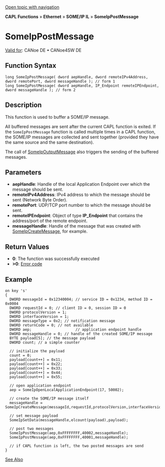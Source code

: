 [Open topic with navigation](../../../../../../CANoeDEFamily.htm#Topics/CAPLFunctions/IP/SOMEIPIL/Functions/CAPLfunctionSomeIpPostMessage.md)

**CAPL Functions** » **Ethernet** » **SOME/IP IL** » **SomeIpPostMessage**

# SomeIpPostMessage

[Valid for](../../../../Shared/FeatureAvailability.md): CANoe DE • CANoe4SW DE

## Function Syntax

```plaintext
long SomeIpPostMessage( dword aepHandle, dword remoteIPv4Address, dword remotePort, dword messageHandle ); // form 1
long SomeIpPostMessage( dword aepHandle, IP_Endpoint remoteIPEndpoint, dword messageHandle ); // form 2
```

## Description

This function is used to buffer a SOME/IP message.

All buffered messages are sent after the current CAPL function is exited. If the `SomeIpPostMessage` function is called multiple times in a CAPL function, the SOME/IP messages are collected and sent together (provided they have the same source and the same destination).

The call of [SomeIpOutputMessage](CAPLfunctionSomeIpOutputMessage.md) also triggers the sending of the buffered messages.

## Parameters

- **aepHandle**: Handle of the local Application Endpoint over which the message should be sent.
- **remoteIPv4Address**: IPv4 address to which the message should be sent (Network Byte Order).
- **remotePort**: UDP/TCP port number to which the message should be sent.
- **remoteIPEndpoint**: Object of type **IP_Endpoint** that contains the address/port of the remote endpoint.
- **messageHandle**: Handle of the message that was created with [SomeIpCreateMessage](CAPLfunctionSomeIpCreateMessage.md), for example.

## Return Values

- **0**: The function was successfully executed
- **>0**: [Error code](../../CAPLfunctionsSOMEIPILErrorCodes.md)

## Example

```plaintext
on key 's'
{
  DWORD messageId = 0x12340004; // service ID = 0x1234, method ID = 0x0004
  DWORD requestId = 0; // client ID = 0, session ID = 0
  DWORD protocolVersion = 1;
  DWORD interfaceVersion = 1;
  DWORD messageType = 0x2; // notification message
  DWORD returnCode = 0; // not available
  DWORD aep;                    // application endpoint handle
  DWORD messageHandle = 0; // handle of the created SOME/IP message
  BYTE payload[5]; // the message payload
  DWORD count; // a simple counter

  // initialize the payload
  count = 0;
  payload[count++] = 0x11;
  payload[count++] = 0x22;
  payload[count++] = 0x33;
  payload[count++] = 0x44;
  payload[count++] = 0x55;

  // open application endpoint
  aep = SomeIpOpenLocalApplicationEndpoint(17, 50002);

  // create the SOME/IP message itself
  messageHandle = SomeIpCreateMessage(messageId,requestId,protocolVersion,interfaceVersion,messageType,returnCode);

  // set message payload
  SomeIpSetData(messageHandle,elcount(payload),payload);

  // post two messages
  SomeIpPostMessage(aep,0xFFFFFFFF,40002,messageHandle);
  SomeIpPostMessage(aep,0xFFFFFFFF,40001,messageHandle);

  // if CAPL function is left, the two posted messages are send
}
```

[See Also](javascript:void(0);)

```markdown
